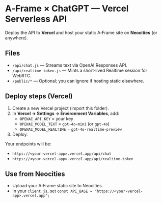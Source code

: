 # A‑Frame × ChatGPT — Vercel Serverless API

Deploy the API to **Vercel** and host your static A‑Frame site on **Neocities** (or anywhere).

## Files
- `/api/chat.js` — Streams text via OpenAI Responses API.
- `/api/realtime-token.js` — Mints a short‑lived Realtime session for WebRTC.
- `/public/*` — Optional; you can ignore if hosting static elsewhere.

## Deploy steps (Vercel)
1. Create a new Vercel project (import this folder).
2. In **Vercel → Settings → Environment Variables**, add:
   - `OPENAI_API_KEY` = your key
   - `OPENAI_MODEL_TEXT` = `gpt-4o-mini` (or `gpt-4o`)
   - `OPENAI_MODEL_REALTIME` = `gpt-4o-realtime-preview`
3. Deploy.

Your endpoints will be:
- `https://<your-vercel-app>.vercel.app/api/chat`
- `https://<your-vercel-app>.vercel.app/api/realtime-token`

## Use from Neocities
- Upload your A‑Frame static site to Neocities.
- In your `client.js`, set `const API_BASE = "https://<your-vercel-app>.vercel.app";`

